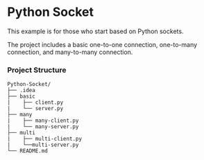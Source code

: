 # Python Socket

This example is for those who start based on Python sockets.

The project includes a basic one-to-one connection, one-to-many connection, and many-to-many connection.

### Project Structure
```
Python-Socket/
├── .idea
├── basic
|    ├── client.py
|    └── server.py
├── many
|    ├── many-client.py
|    └── many-server.py
├── multi
|    ├── multi-client.py
|    └──multi-server.py
└── README.md
```
